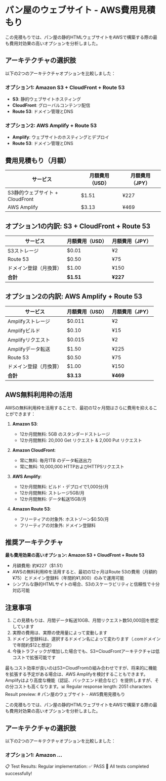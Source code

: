 # パン屋のウェブサイト - AWS費用見積もり

この見積もりでは、パン屋の静的HTMLウェブサイトをAWSで構築する際の最も費用対効果の高いオプションを分析しました。

## アーキテクチャの選択肢

以下の2つのアーキテクチャオプションを比較しました：

### オプション1: Amazon S3 + CloudFront + Route 53
- **S3**: 静的ウェブサイトホスティング
- **CloudFront**: グローバルコンテンツ配信
- **Route 53**: ドメイン管理とDNS

### オプション2: AWS Amplify + Route 53
- **Amplify**: ウェブサイトのホスティングとデプロイ
- **Route 53**: ドメイン管理とDNS

## 費用見積もり（月額）

| サービス | 月額費用（USD） | 月額費用（JPY） |
|---------|--------------|--------------|
| S3静的ウェブサイト + CloudFront | $1.51 | ¥227 |
| AWS Amplify | $3.13 | ¥469 |

## オプション1の内訳: S3 + CloudFront + Route 53

| サービス | 月額費用（USD） | 月額費用（JPY） |
|---------|--------------|--------------|
| S3ストレージ | $0.01 | ¥2 |
| Route 53 | $0.50 | ¥75 |
| ドメイン登録（月換算） | $1.00 | ¥150 |
| **合計** | **$1.51** | **¥227** |

## オプション2の内訳: AWS Amplify + Route 53

| サービス | 月額費用（USD） | 月額費用（JPY） |
|---------|--------------|--------------|
| Amplifyストレージ | $0.011 | ¥2 |
| Amplifyビルド | $0.10 | ¥15 |
| Amplifyリクエスト | $0.015 | ¥2 |
| Amplifyデータ転送 | $1.50 | ¥225 |
| Route 53 | $0.50 | ¥75 |
| ドメイン登録（月換算） | $1.00 | ¥150 |
| **合計** | **$3.13** | **¥469** |

## AWS無料利用枠の活用

AWSの無料利用枠を活用することで、最初の12ヶ月間はさらに費用を抑えることができます：

1. **Amazon S3**:
   - 12か月間無料: 5GB のスタンダードストレージ
   - 12か月間無料: 20,000 Get リクエスト & 2,000 Put リクエスト

2. **Amazon CloudFront**:
   - 常に無料: 毎月1TB のデータ転送出力
   - 常に無料: 10,000,000 HTTPおよびHTTPSリクエスト

3. **AWS Amplify**:
   - 12か月間無料: ビルド・デプロイで1,000分/月
   - 12か月間無料: ストレージ5GB/月
   - 12か月間無料: データ転送15GB/月

4. **Amazon Route 53**:
   - フリーティアの対象外: ホストゾーン$0.50/月
   - フリーティアの対象外: ドメイン登録料

## 推奨アーキテクチャ

**最も費用効果の高いオプション: Amazon S3 + CloudFront + Route 53**

- 月額費用: 約¥227（$1.51）
- AWSの無料利用枠を活用すると、最初の12ヶ月はRoute 53の費用（月額約¥75）とドメイン登録料（年間約¥1,800）のみで運用可能
- シンプルな静的HTMLサイトの場合、S3のスケーラビリティと信頼性で十分対応可能

## 注意事項

1. この見積もりは、月間データ転送10GB、月間リクエスト数50,000回を想定しています
2. 実際の費用は、実際の使用量によって変動します
3. ドメイン登録料は、選択するドメイン名によって変わります（.comドメインで年間約$12と想定）
4. 今後トラフィックが増加した場合でも、S3+CloudFrontアーキテクチャは低コストで拡張可能です

最もコスト効率が良いのはS3+CloudFrontの組み合わせですが、将来的に機能を拡張する予定がある場合は、AWS Amplifyを検討することもできます。Amplifyはより高度な機能（認証、バックエンド統合など）を提供しますが、その分コストも高くなります。📊 Regular response length: 2051 characters
Result preview: # パン屋のウェブサイト - AWS費用見積もり

この見積もりでは、パン屋の静的HTMLウェブサイトをAWSで構築する際の最も費用対効果の高いオプションを分析しました。

## アーキテクチャの選択肢

以下の2つのアーキテクチャオプションを比較しました：

### オプション1: Amazon ...

📋 Test Results:
   Regular implementation: ✅ PASS
🎉 All tests completed successfully!